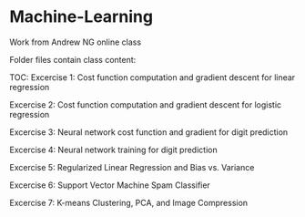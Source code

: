# Machine-Learning
Work from Andrew NG online class

Folder files contain class content:

TOC:
Excercise 1: Cost function computation and gradient descent for linear regression

Excercise 2: Cost function computation and gradient descent for logistic regression

Excercise 3: Neural network cost function and gradient for digit prediction

Excercise 4: Neural network training for digit prediction

Excercise 5: Regularized Linear Regression and Bias vs. Variance

Excercise 6: Support Vector Machine Spam Classifier

Excercise 7: K-means Clustering, PCA, and Image Compression
